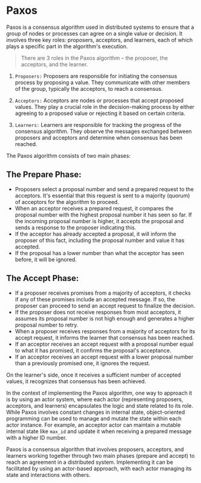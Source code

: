 # Paxos

Paxos is a consensus algorithm used in distributed systems to ensure that a group of nodes or processes can agree on a single value or decision. It involves three key roles: proposers, acceptors, and learners, each of which plays a specific part in the algorithm's execution.

> There are 3 roles in the Paxos algorithm – the proposer, the acceptors, and the learner.

1. `Proposers:` Proposers are responsible for initiating the consensus process by proposing a value. They communicate with other members of the group, typically the acceptors, to reach a consensus.

2. `Acceptors:` Acceptors are nodes or processes that accept proposed values. They play a crucial role in the decision-making process by either agreeing to a proposed value or rejecting it based on certain criteria.

3. `Learners:` Learners are responsible for tracking the progress of the consensus algorithm. They observe the messages exchanged between proposers and acceptors and determine when consensus has been reached.

The Paxos algorithm consists of two main phases:

## The Prepare Phase:

- Proposers select a proposal number and send a prepared request to the acceptors. It's essential that this request is sent to a majority (quorum) of acceptors for the algorithm to proceed.
- When an acceptor receives a prepared request, it compares the proposal number with the highest proposal number it has seen so far. If the incoming proposal number is higher, it accepts the proposal and sends a response to the proposer indicating this.
- If the acceptor has already accepted a proposal, it will inform the proposer of this fact, including the proposal number and value it has accepted.
- If the proposal has a lower number than what the acceptor has seen before, it will be ignored.

## The Accept Phase:

- If a proposer receives promises from a majority of acceptors, it checks if any of these promises include an accepted message. If so, the proposer can proceed to send an accept request to finalize the decision.
- If the proposer does not receive responses from most acceptors, it assumes its proposal number is not high enough and generates a higher proposal number to retry.
- When a proposer receives responses from a majority of acceptors for its accept request, it informs the learner that consensus has been reached.
- If an acceptor receives an accept request with a proposal number equal to what it has promised, it confirms the proposal's acceptance.
- If an acceptor receives an accept request with a lower proposal number than a previously promised one, it ignores the request.

On the learner's side, once it receives a sufficient number of accepted values, it recognizes that consensus has been achieved.

In the context of implementing the Paxos algorithm, one way to approach it is by using an actor system, where each actor (representing proposers, acceptors, and learners) encapsulates the logic and state related to its role. While Paxos involves constant changes in internal state, object-oriented programming can be used to manage and mutate the state within each actor instance. For example, an acceptor actor can maintain a mutable internal state like `max_id` and update it when receiving a prepared message with a higher ID number.


Paxos is a consensus algorithm that involves proposers, acceptors, and learners working together through two main phases (prepare and accept) to reach an agreement in a distributed system. Implementing it can be facilitated by using an actor-based approach, with each actor managing its state and interactions with others.
